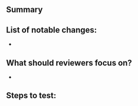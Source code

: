 ## Summary

<!--
A few sentences describing the changes being proposed in this pull request.
-->

## List of notable changes:

<!--
E.g.

- **added** new design token for # because #
- **deprecated**  design token for # because #
- **updated** documentation for # because #
-->

-

## What should reviewers focus on?

-

## Steps to test:

<!--
Help reviewers test the feature by providing steps to reproduce the behavior.

1. Open the preview documentation that has been deployed in this pull request
2. Go to # page
3. Verify that # behaves as described in the pull request description

1.
1.
1.

## Supporting resources (related issues, external links, etc):

-

## Contributor checklist:

- [ ] All new and existing CI checks pass
- [ ] Tests prove that the feature works and covers both happy and unhappy paths
- [ ] Any drop in coverage, breaking changes or regressions have been documented above
- [ ] All developer debugging and non-functional logging has been removed
- [ ] Related issues have been referenced in the PR description

## Reviewer checklist:

- [ ] Check that pull request and proposed changes adhere to our [contribution guidelines](../../CONTRIBUTING.md) and [code of conduct](../../CODE_OF_CONDUCT.md)
- [ ] Check that tests prove the feature works and covers both happy and unhappy paths
- [ ] Check that there aren't other open Pull Requests for the same update/change
- [ ] Verify the design tokens changed in this PR are expected using the diffing results in this PR
